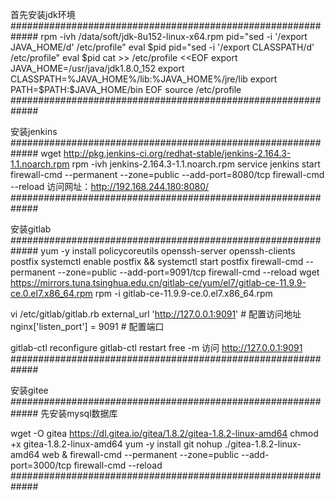 首先安装jdk环境
#############################################################
rpm -ivh /data/soft/jdk-8u152-linux-x64.rpm
pid="sed -i '/export JAVA_HOME/d' /etc/profile"
eval $pid
pid="sed -i '/export CLASSPATH/d' /etc/profile"
eval $pid
cat >> /etc/profile <<EOF
export JAVA_HOME=/usr/java/jdk1.8.0_152
export CLASSPATH=%JAVA_HOME%/lib:%JAVA_HOME%/jre/lib
export PATH=\$PATH:\$JAVA_HOME/bin
EOF
source /etc/profile
#############################################################

安装jenkins
#############################################################
wget http://pkg.jenkins-ci.org/redhat-stable/jenkins-2.164.3-1.1.noarch.rpm
rpm -ivh jenkins-2.164.3-1.1.noarch.rpm
service jenkins start
firewall-cmd --permanent --zone=public --add-port=8080/tcp
firewall-cmd --reload
访问网址：http://192.168.244.180:8080/
#############################################################

安装gitlab
#############################################################
yum -y install policycoreutils openssh-server openssh-clients postfix
systemctl enable postfix && systemctl start postfix
firewall-cmd --permanent --zone=public --add-port=9091/tcp
firewall-cmd --reload
wget https://mirrors.tuna.tsinghua.edu.cn/gitlab-ce/yum/el7/gitlab-ce-11.9.9-ce.0.el7.x86_64.rpm
rpm -i gitlab-ce-11.9.9-ce.0.el7.x86_64.rpm

vi  /etc/gitlab/gitlab.rb
external_url 'http://127.0.0.1:9091'  # 配置访问地址
nginx['listen_port'] = 9091  # 配置端口

gitlab-ctl reconfigure
gitlab-ctl restart
free -m
访问 http://127.0.0.1:9091
#############################################################


安装gitee
#############################################################
先安装mysql数据库

wget -O gitea https://dl.gitea.io/gitea/1.8.2/gitea-1.8.2-linux-amd64
chmod +x gitea-1.8.2-linux-amd64
yum -y install git
nohup ./gitea-1.8.2-linux-amd64 web &
firewall-cmd --permanent --zone=public --add-port=3000/tcp
firewall-cmd --reload
#############################################################
